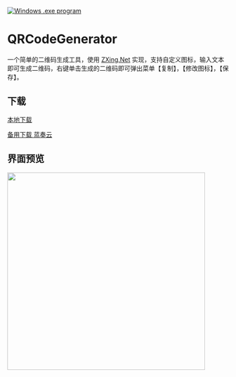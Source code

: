 [![Windows .exe program](https://raster.shields.io/badge/Windows%20.exe-program-blue.png)](https://ru.wikipedia.org/wiki/.EXE)

# QRCodeGenerator

一个简单的二维码生成工具，使用 [ZXing.Net](https://github.com/micjahn/ZXing.Net) 实现，支持自定义图标，输入文本即可生成二维码，右键单击生成的二维码即可弹出菜单【复制】，【修改图标】，【保存】。

## 下载

[本地下载](https://github.com/lalakii/QRCodeGenerator/releases)

[备用下载 蓝奏云](https://a01.lanzout.com/iJ8yv1r9sncb)

## 界面预览

<img src="https://cdn.jsdelivr.net/gh/lalakii/QRCodeGenerator/demo.jpg" width="450"/>